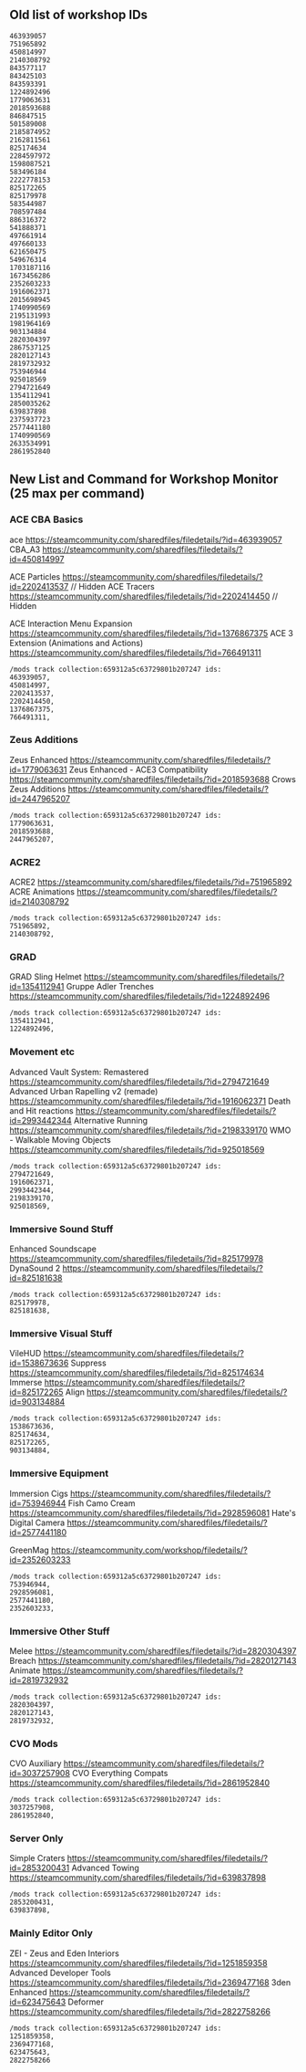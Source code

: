 ## Old list of workshop IDs

```
463939057
751965892
450814997
2140308792
843577117
843425103
843593391
1224892496
1779063631
2018593688
846847515
501589008
2185874952
2162811561
825174634
2284597972
1598087521
583496184
2222778153
825172265
825179978
583544987
708597484
886316372
541888371
497661914
497660133
621650475
549676314
1703187116
1673456286
2352603233
1916062371
2015698945
1740990569
2195131993
1981964169
903134884
2820304397
2867537125
2820127143
2819732932
753946944
925018569
2794721649
1354112941
2850035262
639837898
2375937723
2577441180
1740990569
2633534991
2861952840
```

## New List and Command for Workshop Monitor (25 max per command)

### ACE CBA Basics

ace 	https://steamcommunity.com/sharedfiles/filedetails/?id=463939057
CBA_A3 	https://steamcommunity.com/sharedfiles/filedetails/?id=450814997

ACE Particles 	https://steamcommunity.com/sharedfiles/filedetails/?id=2202413537   // Hidden
ACE Tracers 	https://steamcommunity.com/sharedfiles/filedetails/?id=2202414450   // Hidden

ACE Interaction Menu Expansion 	            https://steamcommunity.com/sharedfiles/filedetails/?id=1376867375
ACE 3 Extension (Animations and Actions) 	https://steamcommunity.com/sharedfiles/filedetails/?id=766491311

```
/mods track collection:659312a5c63729801b207247 ids:
463939057,
450814997,
2202413537,
2202414450,
1376867375,
766491311,
```

### Zeus Additions
Zeus Enhanced 	https://steamcommunity.com/sharedfiles/filedetails/?id=1779063631
Zeus Enhanced - ACE3 Compatibility 	https://steamcommunity.com/sharedfiles/filedetails/?id=2018593688
Crows Zeus Additions 	https://steamcommunity.com/sharedfiles/filedetails/?id=2447965207



```
/mods track collection:659312a5c63729801b207247 ids:
1779063631,
2018593688,
2447965207,
```


### ACRE2
ACRE2 	            https://steamcommunity.com/sharedfiles/filedetails/?id=751965892
ACRE Animations 	https://steamcommunity.com/sharedfiles/filedetails/?id=2140308792

```
/mods track collection:659312a5c63729801b207247 ids:
751965892,
2140308792,
```

### GRAD
GRAD Sling Helmet 	    https://steamcommunity.com/sharedfiles/filedetails/?id=1354112941
Gruppe Adler Trenches 	https://steamcommunity.com/sharedfiles/filedetails/?id=1224892496

```
/mods track collection:659312a5c63729801b207247 ids:
1354112941,
1224892496,
```


### Movement etc
Advanced Vault System: Remastered 	https://steamcommunity.com/sharedfiles/filedetails/?id=2794721649
Advanced Urban Rapelling v2 (remade) 	https://steamcommunity.com/sharedfiles/filedetails/?id=1916062371
Death and Hit reactions 	https://steamcommunity.com/sharedfiles/filedetails/?id=2993442344
Alternative Running 	https://steamcommunity.com/sharedfiles/filedetails/?id=2198339170
WMO - Walkable Moving Objects 	https://steamcommunity.com/sharedfiles/filedetails/?id=925018569


```
/mods track collection:659312a5c63729801b207247 ids:
2794721649,
1916062371,
2993442344,
2198339170,
925018569,
```

### Immersive Sound Stuff
Enhanced Soundscape     https://steamcommunity.com/sharedfiles/filedetails/?id=825179978
DynaSound 2             https://steamcommunity.com/sharedfiles/filedetails/?id=825181638

```
/mods track collection:659312a5c63729801b207247 ids:
825179978,
825181638,
```

### Immersive Visual Stuff
VileHUD 	https://steamcommunity.com/sharedfiles/filedetails/?id=1538673636
Suppress 	https://steamcommunity.com/sharedfiles/filedetails/?id=825174634
Immerse 	https://steamcommunity.com/sharedfiles/filedetails/?id=825172265
Align 	    https://steamcommunity.com/sharedfiles/filedetails/?id=903134884


```
/mods track collection:659312a5c63729801b207247 ids:
1538673636,
825174634,
825172265,
903134884,
```

### Immersive Equipment
Immersion Cigs 	        https://steamcommunity.com/sharedfiles/filedetails/?id=753946944
Fish Camo Cream 	    https://steamcommunity.com/sharedfiles/filedetails/?id=2928596081
Hate's Digital Camera 	https://steamcommunity.com/sharedfiles/filedetails/?id=2577441180

GreenMag                https://steamcommunity.com/workshop/filedetails/?id=2352603233

```
/mods track collection:659312a5c63729801b207247 ids:
753946944,
2928596081,
2577441180,
2352603233,
```

### Immersive Other Stuff
Melee 	https://steamcommunity.com/sharedfiles/filedetails/?id=2820304397
Breach 	https://steamcommunity.com/sharedfiles/filedetails/?id=2820127143
Animate	https://steamcommunity.com/sharedfiles/filedetails/?id=2819732932


```
/mods track collection:659312a5c63729801b207247 ids:
2820304397,
2820127143,
2819732932,
```

### CVO Mods
CVO Auxiliary           https://steamcommunity.com/sharedfiles/filedetails/?id=3037257908
CVO Everything Compats 	https://steamcommunity.com/sharedfiles/filedetails/?id=2861952840

```
/mods track collection:659312a5c63729801b207247 ids:
3037257908,
2861952840,
```

### Server Only
Simple Craters 	https://steamcommunity.com/sharedfiles/filedetails/?id=2853200431
Advanced Towing	https://steamcommunity.com/sharedfiles/filedetails/?id=639837898

```
/mods track collection:659312a5c63729801b207247 ids:
2853200431,
639837898,
```

### Mainly Editor Only
ZEI - Zeus and Eden Interiors 	https://steamcommunity.com/sharedfiles/filedetails/?id=1251859358
Advanced Developer Tools        https://steamcommunity.com/sharedfiles/filedetails/?id=2369477168
3den Enhanced                   https://steamcommunity.com/sharedfiles/filedetails/?id=623475643
Deformer                        https://steamcommunity.com/sharedfiles/filedetails/?id=2822758266

```
/mods track collection:659312a5c63729801b207247 ids:
1251859358, 
2369477168, 
623475643, 
2822758266
```